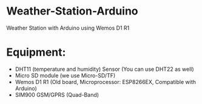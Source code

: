 # Weather-Station-Arduino
Weather Station with Arduino using Wemos D1 R1

# Equipment:
- DHT11 (temperature and humidity) Sensor (You can use DHT22 as well)
- Micro SD module (we use Micro-SD/TF) 
- Wemos D1 R1 (Old board, Microprocessor: ESP8266EX, Compatible with Arduino)
- SIM900 GSM/GPRS (Quad-Band)
